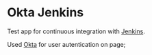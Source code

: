 # Okta Jenkins
Test app for continuous integration with [Jenkins](https://jenkins.io/).

Used [Okta](https://www.okta.com/) for user autentication on page;